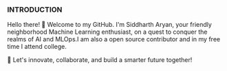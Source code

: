 ### INTRODUCTION
Hello there! 👋 Welcome to my GitHub. I'm Siddharth Aryan, your friendly neighborhood Machine Learning enthusiast, on a quest to conquer the realms of AI and MLOps.I am also a open source contributor and in my free time I attend college.

🚀 Let's innovate, collaborate, and build a smarter future together!

